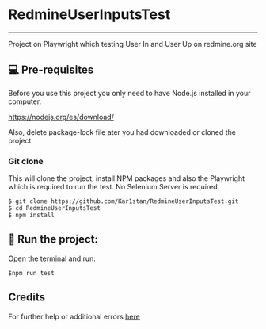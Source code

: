 # RedmineUserInputsTest
***
Project on Playwright which testing User In and User Up on redmine.org site

## 💻 Pre-requisites

Before you use this project you only need to have Node.js installed in your computer.

https://nodejs.org/es/download/

Also, delete package-lock file ater you had downloaded or cloned the project

### Git clone
This will clone the project, install NPM packages and also the Playwright which is required to run the test. No Selenium Server is required.
```
$ git clone https://github.com/Kar1stan/RedmineUserInputsTest.git
$ cd RedmineUserInputsTest
$ npm install
```

## 🚀 Run the project: 
Open the terminal and run: 
```
$npm run test
```

## Credits
For further help or additional errors [here](https://playwright.dev/docs/intro)

